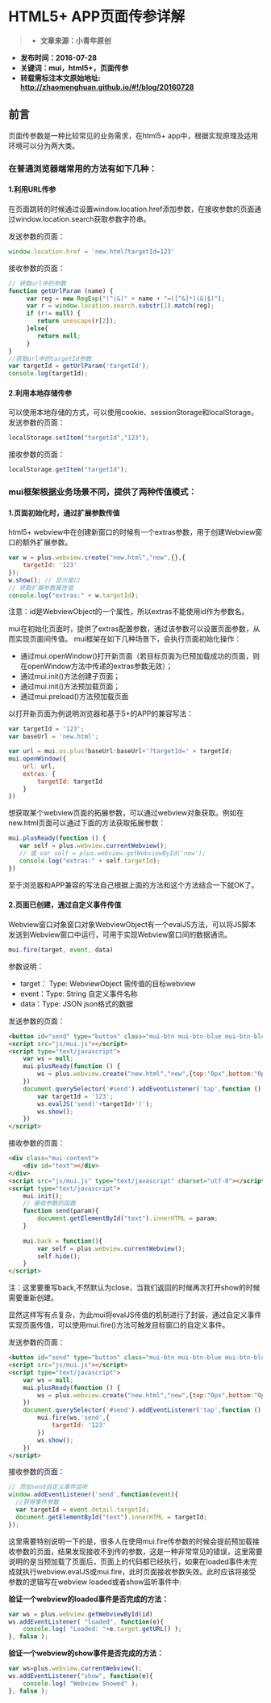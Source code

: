 # HTML5+ APP页面传参详解

> - **文章来源：小青年原创**
- **发布时间：2016-07-28**
- **关键词：mui，html5+，页面传参**
- **转载需标注本文原始地址: <http://zhaomenghuan.github.io/#!/blog/20160728>**

## 前言

页面传参数是一种比较常见的业务需求，在html5+ app中，根据实现原理及适用环境可以分为两大类。

### 在普通浏览器端常用的方法有如下几种：

#### 1.利用URL传参
在页面跳转的时候通过设置window.location.href添加参数，在接收参数的页面通过window.location.search获取参数字符串。

发送参数的页面：
```js
window.location.href = 'new.html?targetId=123'
```
接收参数的页面：
```js
// 获取url中的参数
function getUrlParam (name) {
     var reg = new RegExp("(^|&)" + name + "=([^&]*)(&|$)");
     var r = window.location.search.substr(1).match(reg);
     if (r!= null) {
     	return unescape(r[2]);
     }else{
     	return null;
     }
}    
//获取url中的targetId参数
var targetId = getUrlParam('targetId');
console.log(targetId);
```

#### 2.利用本地存储传参
可以使用本地存储的方式，可以使用cookie、sessionStorage和localStorage。
发送参数的页面：
```js
localStorage.setItem("targetId","123");
```
接收参数的页面：
```js
localStorage.getItem("targetId");
```

### mui框架根据业务场景不同，提供了两种传值模式：

#### 1.页面初始化时，通过扩展参数传值

html5+ webview中在创建新窗口的时候有一个extras参数，用于创建Webview窗口的额外扩展参数。
```js
var w = plus.webview.create("new.html","new",{},{
	targetId: '123'
});
w.show(); // 显示窗口
// 获取扩展参数属性值
console.log("extras:" + w.targetId);
```
注意：id是WebviewObject的一个属性，所以extras不能使用id作为参数名。

mui在初始化页面时，提供了extras配置参数，通过该参数可以设置页面参数，从而实现页面间传值。
mui框架在如下几种场景下，会执行页面初始化操作：
- 通过mui.openWindow()打开新页面（若目标页面为已预加载成功的页面，则在openWindow方法中传递的extras参数无效）；
- 通过mui.init()方法创建子页面；
- 通过mui.init()方法预加载页面；
- 通过mui.preload()方法预加载页面

以打开新页面为例说明浏览器和基于5+的APP的兼容写法：
```js
var targetId = '123';
var baseUrl = 'new.html';

var url = mui.os.plus?baseUrl:baseUrl+'?targetId=' + targetId;	
mui.openWindow({
    url: url,
    extras: {
    	targetId: targetId
    }
})
```

想获取某个webview页面的拓展参数，可以通过webview对象获取。例如在new.html页面可以通过下面的方法获取拓展参数：
```js
mui.plusReady(function () {
   var self = plus.webview.currentWebview();
   // 或 var self = plus.webview.getWebviewById('new');
   console.log("extras:" + self.targetId);
})
```
至于浏览器和APP兼容的写法自己根据上面的方法和这个方法结合一下就OK了。

#### 2.页面已创建，通过自定义事件传值

Webview窗口对象窗口对象WebviewObject有一个evalJS方法，可以将JS脚本发送到Webview窗口中运行，可用于实现Webview窗口间的数据通讯。
```js
mui.fire(target, event, data)
```
参数说明：
- target： Type: WebviewObject 需传值的目标webview
- event：Type: String 自定义事件名称
- data：Type: JSON json格式的数据

发送参数的页面：
```html
<button id="send" type="button" class="mui-btn mui-btn-blue mui-btn-block">按钮</button>
<script src="js/mui.js"></script>
<script type="text/javascript">
	var ws = null;
	mui.plusReady(function () {
	    ws = plus.webview.create("new.html","new",{top:"0px",bottom:"0px"});
	})
	document.querySelector('#send').addEventListener('tap',function () {
		var targetId = '123';
	    ws.evalJS('send('+targetId+')');
		ws.show();
	})
</script>
```

接收参数的页面：
```html
<div class="mui-content">
    <div id="text"></div>
</div>
<script src="js/mui.js" type="text/javascript" charset="utf-8"></script>
<script type="text/javascript">
	mui.init();
	// 接收参数的函数
	function send(param){
		document.getElementById("text").innerHTML = param;
	} 
	
	mui.back = function(){
		var self = plus.webview.currentWebview();
		self.hide();
	}
</script>
```
注：这里要重写back,不然默认为close，当我们返回的时候再次打开show的时候需要重新创建。

显然这样写有点复杂，为此mui将evalJS传值的机制进行了封装，通过自定义事件实现页面传值，可以使用mui.fire()方法可触发目标窗口的自定义事件。

发送参数的页面：
```html
<button id="send" type="button" class="mui-btn mui-btn-blue mui-btn-block">按钮</button>
<script src="js/mui.js"></script>
<script type="text/javascript">
	var ws = null;
	mui.plusReady(function () {
	    ws = plus.webview.create("new.html","new",{top:"0px",bottom:"0px"});
	})
	document.querySelector('#send').addEventListener('tap',function () {
	    mui.fire(ws,'send',{
	    	targetId: '123'
	    })
		ws.show();
	})
</script>
```
接收参数的页面：
```js
// 添加send自定义事件监听
window.addEventListener('send',function(event){
  //获得事件参数
  var targetId = event.detail.targetId;
  document.getElementById("text").innerHTML = targetId;
});
```

这里需要特别说明一下的是，很多人在使用mui.fire传参数的时候会提前预加载接收参数的页面，结果发现接收不到传的参数，这是一种非常常见的错误，这里需要说明的是当预加载了页面后，页面上的代码都已经执行，如果在loaded事件未完成就执行webview.evalJS或mui.fire，此时页面接收参数失效。此时应该将接受参数的逻辑写在webview loaded或者show监听事件中:

**验证一个webview的loaded事件是否完成的方法：**
```js
var ws = plus.webview.getWebviewById(id)
ws.addEventListener( "loaded", function(e){
    console.log( "Loaded: "+e.target.getURL() );
}, false );
```
**验证一个webview的show事件是否完成的方法：**
```js
var ws=plus.webview.currentWebview();
ws.addEventListener("show", function(e){
    console.log( "Webview Showed" );
}, false );
```
